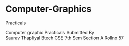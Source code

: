 # Computer-Graphics
Practicals

Computer graphic Practicals
Submitted By  
Saurav Thapliyal
Btech CSE 7th Sem 
Section A Rollno 57
